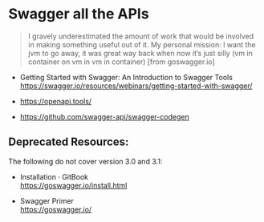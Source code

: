 # Swagger all the APIs

> I gravely underestimated the amount of work that would be involved in
> making something useful out of it. My personal mission: I want the jvm
> to go away, it was great way back when now itʼs just silly (vm in
> container on vm in vm in container) [from goswagger.io]

* Getting Started with Swagger: An Introduction to Swagger Tools  
  <https://swagger.io/resources/webinars/getting-started-with-swagger/>

* https://openapi.tools/

* https://github.com/swagger-api/swagger-codegen

## Deprecated Resources:

The following do not cover version 3.0 and 3.1:

* Installation · GitBook  
  <https://goswagger.io/install.html>

* Swagger Primer  
  <https://goswagger.io/>

